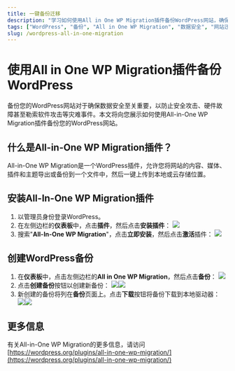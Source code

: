 ```yaml
---
title: 一键备份迁移
description: "学习如何使用All in One WP Migration插件备份WordPress网站，确保数据安全，防止安全攻击、硬件故障或勒索软件攻击造成的损失。"
tags: ["WordPress", "备份", "All in One WP Migration", "数据安全", "网站迁移", "WordPress插件"]
slug: /wordpress-all-in-one-migration
---
```


<!--原始链接，不能删除这句话 https://hosting.com/hosting/platforms/wordpress-hosting/managed-wordpress-hosting/-->

# 使用All in One WP Migration插件备份WordPress

备份您的WordPress网站对于确保数据安全至关重要，以防止安全攻击、硬件故障甚至勒索软件攻击等灾难事件。本文将向您展示如何使用All-in-One WP Migration插件备份您的WordPress网站。

## 什么是All-in-One WP Migration插件？

All-in-One WP Migration是一个WordPress插件，允许您将网站的内容、媒体、插件和主题导出或备份到一个文件中，然后一键上传到本地或云存储位置。

## 安装All-In-One WP Migration插件

1. 以管理员身份登录WordPress。
2. 在左侧边栏的**仪表板**中，点击**插件**，然后点击**安装插件**：
    ![](https://static.hosting.com/kb/kb_wp_addnew_wpbackup_plugin.png)
3. 搜索"**All-In-One WP Migration**"，点击**立即安装**，然后点击**激活**插件：
    ![](https://static.hosting.com/kb/kb_wp_allinonewpmigrationplugin.png)

## 创建WordPress备份

1. 在**仪表板**中，点击左侧边栏的**All in One WP Migration**，然后点击**备份**：
    ![](https://static.hosting.com/kb/kb_wp_allinonewpmigration_setting.png)
2. 点击**创建备份**按钮以创建新备份：
    ![](https://static.hosting.com/kb/kb_wp_createbackup.png)![](https://static.hosting.com/kb/kb_wp_exportfiles__backup.png)
3. 新创建的备份将列在**备份**页面上。点击**下载**按钮将备份下载到本地驱动器：
    ![](https://static.hosting.com/kb/kb_wp_download_backup.png)![](https://static.hosting.com/kb/kb_wp_downloading_backup_inprogress.png)

## 更多信息

有关All-in-One WP Migration的更多信息，请访问[https://wordpress.org/plugins/all-in-one-wp-migration/](https://wordpress.org/plugins/all-in-one-wp-migration/)

